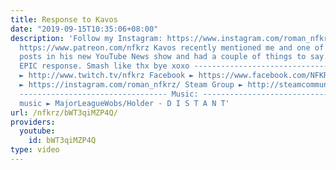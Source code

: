 ```yaml
---
title: Response to Kavos
date: "2019-09-15T10:35:06+08:00"
description: 'Follow my Instagram: https://www.instagram.com/roman_nfkrz/ Patreon:
  https://www.patreon.com/nfkrz Kavos recently mentioned me and one of my Instagram
  posts in his new YouTube News show and had a couple of things to say. Here is my
  EPIC response. Smash like thx bye xoxo --------------------------------- Twitch
  ► http://www.twitch.tv/nfkrz Facebook ► https://www.facebook.com/NFKRZ1 Instagram
  ► https://instagram.com/roman_nfkrz/ Steam Group ► http://steamcommunity.com/groups/nfkrzgroup
  --------------------------------- Music: --------------------------------- Outro
  music ► MajorLeagueWobs/Holder - D I S T A N T'
url: /nfkrz/bWT3qiMZP4Q/
providers:
  youtube:
    id: bWT3qiMZP4Q
type: video
---
```

